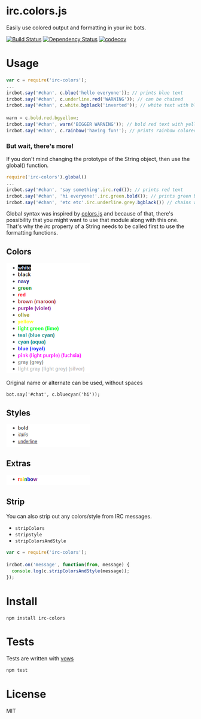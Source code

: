 # irc.colors.js

Easily use colored output and formatting in your irc bots.

[![Build Status](https://secure.travis-ci.org/fent/irc-colors.js.svg)](http://travis-ci.org/fent/irc-colors.js)
[![Dependency Status](https://gemnasium.com/fent/irc-colors.js.svg)](https://gemnasium.com/fent/irc-colors.js)
[![codecov](https://codecov.io/gh/fent/irc-colors.js/branch/master/graph/badge.svg)](https://codecov.io/gh/fent/irc-colors.js)



# Usage

```javascript
var c = require('irc-colors');
...
ircbot.say('#chan', c.blue('hello everyone')); // prints blue text
ircbot.say('#chan', c.underline.red('WARNING')); // can be chained
ircbot.say('#chan', c.white.bgblack('inverted')); // white text with black background

warn = c.bold.red.bgyellow;
ircbot.say('#chan', warn('BIGGER WARNING')); // bold red text with yellow background
ircbot.say('#chan', c.rainbow('having fun!'); // prints rainbow colored text
```

### But wait, there's more!

If you don't mind changing the prototype of the String object, then use the global() function.

```javascript
require('irc-colors').global()
...
ircbot.say('#chan', 'say something'.irc.red()); // prints red text
ircbot.say('#chan', 'hi everyone!'.irc.green.bold()); // prints green bold text
ircbot.say('#chan', 'etc etc'.irc.underline.grey.bgblack()) // chains work too
```

Global syntax was inspired by [colors.js](https://github.com/marak/colors.js) and because of that, there's possibility that you might want to use that module along with this one. That's why the *irc* property of a String needs to be called first to use the formatting functions.


## Colors

![colors](https://github.com/fent/irc-colors.js/raw/master/img/colors.png)

Original name or alternate can be used, without spaces

    bot.say('#chat', c.bluecyan('hi'));


## Styles

![styles](https://github.com/fent/irc-colors.js/raw/master/img/styles.png)


## Extras

![extras](https://github.com/fent/irc-colors.js/raw/master/img/extras.png)

## Strip

You can also strip out any colors/style from IRC messages.

* `stripColors`
* `stripStyle`
* `stripColorsAndStyle`

```js
var c = require('irc-colors');

ircbot.on('message', function(from, message) {
  console.log(c.stripColorsAndStyle(message));
});
```


# Install

    npm install irc-colors


# Tests
Tests are written with [vows](http://vowsjs.org/)

```bash
npm test
```


# License

MIT
